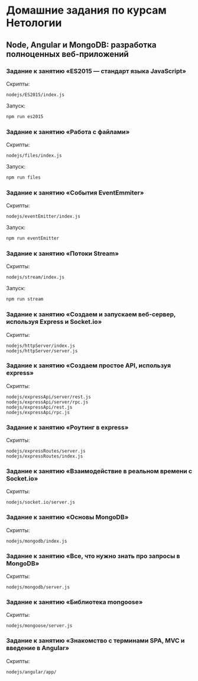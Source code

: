 # Домашние задания по курсам Нетологии

## Node, Angular и MongoDB: разработка полноценных веб-приложений

### Задание к занятию «ES2015 — стандарт языка JavaScript»
Скрипты:

    nodejs/ES2015/index.js

Запуск: 

```js
npm run es2015
```

### Задание к занятию «Работа с файлами»
Скрипты:

    nodejs/files/index.js

Запуск: 

```js
npm run files
```

### Задание к занятию «События EventEmmiter»
Скрипты:

    nodejs/eventEmitter/index.js

Запуск: 

```js
npm run eventEmitter
```

### Задание к занятию «Потоки Stream»
Скрипты:

    nodejs/stream/index.js

Запуск: 

```js
npm run stream
```

### Задание к занятию «Создаем и запускаем веб-сервер, используя Express и Socket.io»
Скрипты:

    nodejs/httpServer/index.js
    nodejs/httpServer/server.js

### Задание к занятию «Создаем простое API, используя express»
Скрипты:

    nodejs/expressApi/server/rest.js
    nodejs/expressApi/server/rpc.js
    nodejs/expressApi/rest.js
    nodejs/expressApi/rpc.js

### Задание к занятию «Роутинг в express»
Скрипты:

    nodejs/expressRoutes/server.js
    nodejs/expressRoutes/index.js

### Задание к занятию «Взаимодействие в реальном времени с Socket.io»
Скрипты:

    nodejs/socket.io/server.js

### Задание к занятию «Основы MongoDB»
Скрипты:

    nodejs/mongodb/index.js

### Задание к занятию «Все, что нужно знать про запросы в MongoDB»
Скрипты:

    nodejs/mongodb/server.js

### Задание к занятию «Библиотека mongoose»
Скрипты:

    nodejs/mongoose/server.js
### Задание к занятию «Знакомство с терминами SPA, MVC и введение в Angular»
Скрипты:

    nodejs/angular/app/